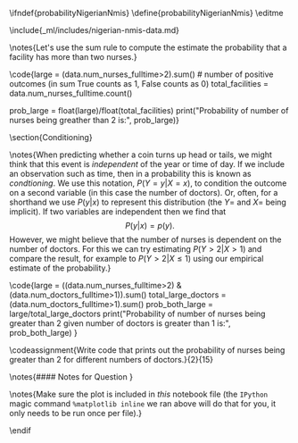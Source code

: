 \ifndef{probabilityNigerianNmis}
\define{probabilityNigerianNmis}
\editme

\include{_ml/includes/nigerian-nmis-data.md}

\notes{Let's use the sum rule to compute the estimate the 
probability that a facility has more than two nurses.}

\code{large = (data.num_nurses_fulltime>2).sum()  # number of positive outcomes (in sum True counts as 1, False counts as 0)
total_facilities = data.num_nurses_fulltime.count()

prob_large = float(large)/float(total_facilities)
print("Probability of number of nurses being greather than 2 is:", prob_large)}


\section{Conditioning}

\notes{When predicting whether a coin turns up head or tails, we might
think that this event is *independent* of the year or time of day. If we include
an observation such as time, then in a probability this is known as
*condtioning*. We use this notation, $P(Y=y|X=x)$, to condition the outcome on a
second variable (in this case the number of doctors). Or, often, for a shorthand we use $P(y|x)$ to represent this distribution (the $Y=$ and $X=$ being implicit). If two variables are independent then we find that
$$
P(y|x) = p(y).
$$
However, we might believe that the number of nurses is dependent on the
number of doctors. For this we can try estimating $P(Y>2 | X>1)$ and compare the result,
for example to $P(Y>2|X\leq 1)$ using our empirical estimate of the probability.}

\code{large = ((data.num_nurses_fulltime>2) & (data.num_doctors_fulltime>1)).sum()
total_large_doctors = (data.num_doctors_fulltime>1).sum()
prob_both_large = large/total_large_doctors
print("Probability of number of nurses being greater than 2 given number of doctors is greater than 1 is:", prob_both_large)
}

\codeassignment{Write code that prints out the probability of nurses being greater than 2 for different numbers of doctors.}{2}{15}


\notes{#### Notes for Question }

\notes{Make sure the plot is included in *this* notebook
file (the `IPython` magic command `%matplotlib inline` we ran above will do that
for you, it only needs to be run once per file).}

\endif
